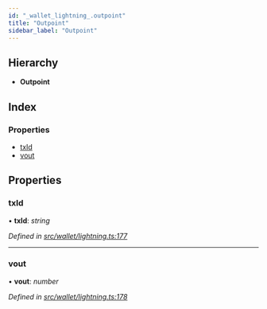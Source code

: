 ```yaml
---
id: "_wallet_lightning_.outpoint"
title: "Outpoint"
sidebar_label: "Outpoint"
---
```


## Hierarchy

* **Outpoint**

## Index

### Properties

* [txId](_wallet_lightning_.outpoint.md#txid)
* [vout](_wallet_lightning_.outpoint.md#vout)

## Properties

###  txId

• **txId**: *string*

*Defined in [src/wallet/lightning.ts:177](https://github.com/comit-network/comit-js-sdk/blob/364611d/src/wallet/lightning.ts#L177)*

___

###  vout

• **vout**: *number*

*Defined in [src/wallet/lightning.ts:178](https://github.com/comit-network/comit-js-sdk/blob/364611d/src/wallet/lightning.ts#L178)*
